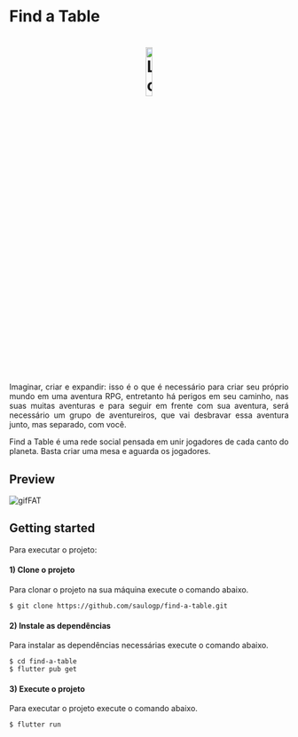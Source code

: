 # Find a Table
<h1 align="center"><img src="https://user-images.githubusercontent.com/38708863/84934325-8d057f80-b0ad-11ea-9d8d-438b99088656.png" width="15%" alt="LogoFaT"/></h1>

<p align="justify">Imaginar, criar e expandir: isso é o que é necessário para criar seu próprio mundo em uma aventura RPG, entretanto há perigos em seu caminho, nas suas muitas aventuras e para seguir em frente com sua aventura, será necessário um grupo de aventureiros, que vai desbravar essa aventura junto, mas separado, com você.</p>

<p align="justify">Find a Table é uma rede social pensada em unir jogadores de cada canto do planeta. Basta criar uma mesa e aguarda os jogadores.</p>




## Preview 

![gifFAT](https://user-images.githubusercontent.com/38708863/84939088-2fc0fc80-b0b4-11ea-9dfc-0e7d71e5a452.gif)


## Getting started

Para executar o projeto:

#### 1) Clone o projeto

Para clonar o projeto na sua máquina execute o comando abaixo.

```
$ git clone https://github.com/saulogp/find-a-table.git
```

#### 2) Instale as dependências

Para instalar as dependências necessárias  execute o comando abaixo.

```
$ cd find-a-table
$ flutter pub get
```

#### 3) Execute o projeto

Para executar o projeto execute o comando abaixo.

```
$ flutter run
```
